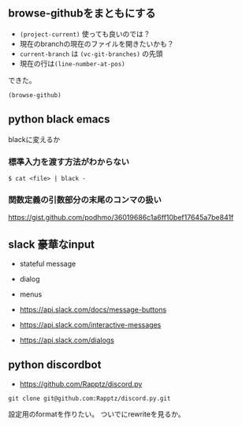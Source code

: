 ## browse-githubをまともにする

- `(project-current)` 使っても良いのでは？
- 現在のbranchの現在のファイルを開きたいかも？
- `current-branch` は `(vc-git-branches)` の先頭
- 現在の行は`(line-number-at-pos)`

できた。 

```
(browse-github)
```

## python black emacs

blackに変えるか

### 標準入力を渡す方法がわからない

```
$ cat <file> | black -
```

### 関数定義の引数部分の末尾のコンマの扱い

https://gist.github.com/podhmo/36019686c1a6ff10bef17645a7be841f

## slack 豪華なinput

- stateful message
- dialog
- menus

- https://api.slack.com/docs/message-buttons
- https://api.slack.com/interactive-messages
- https://api.slack.com/dialogs

## python discordbot

- https://github.com/Rapptz/discord.py

```
git clone git@github.com:Rapptz/discord.py.git
```

設定用のformatを作りたい。
ついでにrewriteを見るか。

